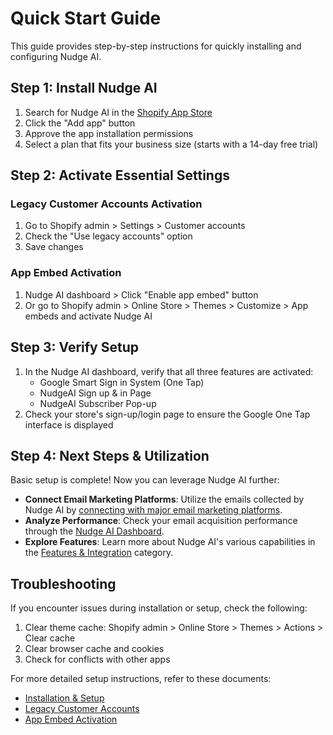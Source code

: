 # Quick Start Guide

This guide provides step-by-step instructions for quickly installing and configuring Nudge AI.

## Step 1: Install Nudge AI

1. Search for Nudge AI in the [Shopify App Store](https://apps.shopify.com/nudge-ai)
2. Click the "Add app" button
3. Approve the app installation permissions
4. Select a plan that fits your business size (starts with a 14-day free trial)

## Step 2: Activate Essential Settings

### Legacy Customer Accounts Activation
1. Go to Shopify admin > Settings > Customer accounts
2. Check the "Use legacy accounts" option
3. Save changes

### App Embed Activation
1. Nudge AI dashboard > Click "Enable app embed" button
2. Or go to Shopify admin > Online Store > Themes > Customize > App embeds and activate Nudge AI

## Step 3: Verify Setup

1. In the Nudge AI dashboard, verify that all three features are activated:
   - Google Smart Sign in System (One Tap)
   - NudgeAI Sign up & in Page
   - NudgeAI Subscriber Pop-up
2. Check your store's sign-up/login page to ensure the Google One Tap interface is displayed

## Step 4: Next Steps & Utilization

Basic setup is complete! Now you can leverage Nudge AI further:

- **Connect Email Marketing Platforms**: Utilize the emails collected by Nudge AI by [connecting with major email marketing platforms](../../features-integrations/email-marketing/index.md).
- **Analyze Performance**: Check your email acquisition performance through the [Nudge AI Dashboard](../../analytics-management/dashboard/index.md).
- **Explore Features**: Learn more about Nudge AI's various capabilities in the [Features & Integration](../../features-integrations/index.md) category.

## Troubleshooting

If you encounter issues during installation or setup, check the following:
1. Clear theme cache: Shopify admin > Online Store > Themes > Actions > Clear cache
2. Clear browser cache and cookies
3. Check for conflicts with other apps

For more detailed setup instructions, refer to these documents:
- [Installation & Setup](../installation/index.md)
- [Legacy Customer Accounts](../legacy-accounts/index.md)
- [App Embed Activation](../app-embed/index.md)
